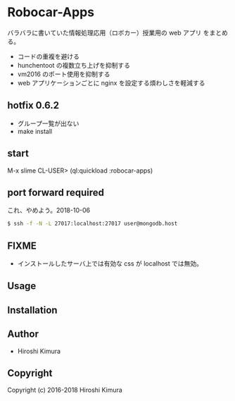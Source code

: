 # Robocar-Apps

バラバラに書いていた情報処理応用（ロボカー）授業用の web アプリ をまとめる。

* コードの重複を避ける
* hunchentoot の複数立ち上げを抑制する
* vm2016 のポート使用を抑制する
* web アプリケーションごとに nginx を設定する煩わしさを軽減する

## hotfix 0.6.2

* グループ一覧が出ない
* make install

## start

M-x slime
CL-USER> (ql:quickload :robocar-apps)

## port forward required

これ、やめよう。2018-10-06

```sh
$ ssh -f -N -L 27017:localhost:27017 user@mongodb.host
```

## FIXME

* インストールしたサーバ上では有効な css が localhost では無効。

## Usage

## Installation

## Author

* Hiroshi Kimura

## Copyright

Copyright (c) 2016-2018 Hiroshi Kimura


